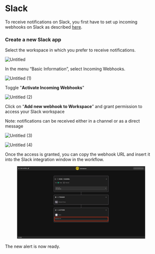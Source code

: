 # Slack

To receive notifications on Slack, you first have to set up incoming webhooks on Slack as described [here](https://slack.com/help/articles/115005265063-Incoming-webhooks-for-Slack).

### Create a new Slack app

Select the workspace in which you prefer to receive notifications.

![Untitled](https://user-images.githubusercontent.com/100695254/173595134-53850030-10ee-4581-8b56-da46e4cf5faa.png)

In the menu “Basic Information”, select Incoming Webhooks.

![Untitled (1)](https://user-images.githubusercontent.com/100695254/173595286-ed2baf18-08da-4841-9f13-b63d1ad9a949.png)

Toggle "**Activate Incoming Webhooks**"

![Untitled (2)](https://user-images.githubusercontent.com/100695254/173595411-5409c719-bce7-40d3-8635-8a38270b2788.png)

Click on “**Add new webhook to Workspace**” and grant permission to access your Slack workspace

Note: notifications can be received either in a channel or as a direct message

![Untitled (3)](https://user-images.githubusercontent.com/100695254/173595620-d2e4ef47-5378-47df-a4d4-ee52a0a7a446.png)

![Untitled (4)](https://user-images.githubusercontent.com/100695254/173595707-a1657cd6-fecc-4d90-b1fa-39ec3088cad6.png)

Once the access is granted, you can copy the webhook URL and insert it into the Slack integration window in the workflow.&#x20;

<figure><img src="../../.gitbook/assets/Slack.png" alt=""><figcaption></figcaption></figure>

The new alert is now ready.&#x20;
